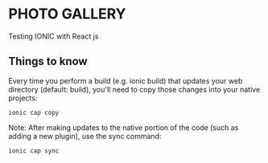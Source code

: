 <h1>PHOTO GALLERY</h1>

<p>Testing IONIC with React js</p>

<h2>Things to know</h2>

Every time you perform a build (e.g. ionic build) that updates your web directory (default: build), you'll need to copy those changes into your native projects:

```ionic cap copy```

Note: After making updates to the native portion of the code (such as adding a new plugin), use the sync command:

```ionic cap sync```
